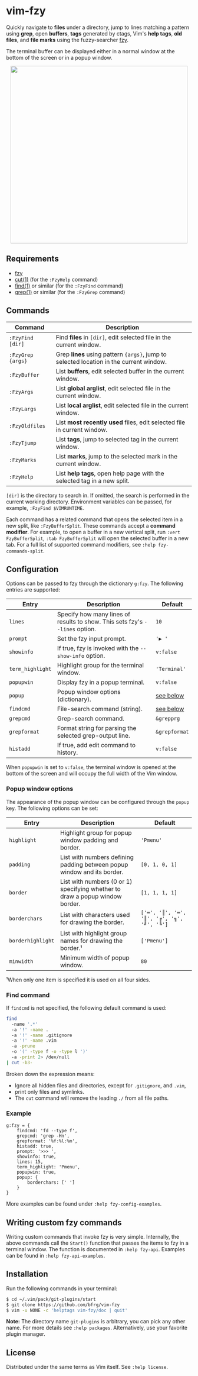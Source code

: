 # vim-fzy

Quickly navigate to **files** under a directory, jump to lines matching a
pattern using **grep**, open **buffers**, **tags** generated by ctags, Vim's
**help tags**, **old files**, and **file marks** using the fuzzy-searcher
[fzy][fzy].

The terminal buffer can be displayed either in a normal window at the bottom
of the screen or in a popup window.

<dl>
  <p align="center">
  <a href="https://asciinema.org/a/268637">
    <img src="https://asciinema.org/a/268637.png" width="480">
  </a>
  </p>
</dl>


## Requirements

- [fzy][fzy]
- [cut(1)][cut] (for the `:FzyHelp` command)
- [find(1)][find] or similar (for the `:FzyFind` command)
- [grep(1)][grep] or similar (for the `:FzyGrep` command)


## Commands

| Command           | Description                                                                             |
| ----------------- | --------------------------------------------------------------------------------------- |
| `:FzyFind [dir]`  | Find **files** in `[dir]`, edit selected file in the current window.                    |
| `:FzyGrep {args}` | Grep **lines** using pattern `{args}`, jump to selected location in the current window. |
| `:FzyBuffer`      | List **buffers**, edit selected buffer in the current window.                           |
| `:FzyArgs`        | List **global arglist**, edit selected file in the current window.                      |
| `:FzyLargs`       | List **local arglist**, edit selected file in the current window.                       |
| `:FzyOldfiles`    | List **most recently used** files, edit selected file in current window.                |
| `:FzyTjump`       | List **tags**, jump to selected tag in the current window.                              |
| `:FzyMarks`       | List **marks**, jump to the selected mark in the current window.                        |
| `:FzyHelp`        | List **help tags**, open help page with the selected tag in a new split.                |

`[dir]` is the directory to search in. If omitted, the search is performed in
the current working directory. Environment variables can be passed, for example,
`:FzyFind $VIMRUNTIME`.

Each command has a related command that opens the selected item in a new split,
like `:FzyBufferSplit`. These commands accept a **command modifier**. For
example, to open a buffer in a new vertical split, run `:vert FzyBufferSplit`,
`:tab FzyBufferSplit` will open the selected buffer in a new tab. For a full
list of supported command modifiers, see `:help fzy-commands-split`.


## Configuration

Options can be passed to fzy through the dictionary `g:fzy`. The following
entries are supported:

| Entry            | Description                                                                  | Default                            |
| ---------------- | ---------------------------------------------------------------------------- | ---------------------------------- |
| `lines`          | Specify how many lines of results to show. This sets fzy's `--lines` option. | `10`                               |
| `prompt`         | Set the fzy input prompt.                                                    | `'▶ '`                             |
| `showinfo`       | If true, fzy is invoked with the `--show-info` option.                       | `v:false`                          |
| `term_highlight` | Highlight group for the terminal window.                                     | `'Terminal'`                       |
| `popupwin`       | Display fzy in a popup terminal.                                             | `v:false`                          |
| `popup`          | Popup window options (dictionary).                                           | [see below](#popup-window-options) |
| `findcmd`        | File-search command (string).                                                | [see below](#find-command)         |
| `grepcmd`        | Grep-search command.                                                         | `&grepprg`                         |
| `grepformat`     | Format string for parsing the selected grep-output line.                     | `&grepformat`                      |
| `histadd`        | If true, add edit command to history.                                        | `v:false`                          |

When `popupwin` is set to `v:false`, the terminal window is opened at the bottom
of the screen and will occupy the full width of the Vim window.

### Popup window options

The appearance of the popup window can be configured through the `popup` key.
The following options can be set:

| Entry             | Description                                                                  | Default                                    |
| ----------------- | ---------------------------------------------------------------------------- | ------------------------------------------ |
| `highlight`       | Highlight group for popup window padding and border.                         | `'Pmenu'`                                  |
| `padding`         | List with numbers defining padding between popup window and its border.      | `[0, 1, 0, 1]`                             |
| `border`          | List with numbers (0 or 1) specifying whether to draw a popup window border. | `[1, 1, 1, 1]`                             |
| `borderchars`     | List with characters used for drawing the border.                            | `['═', '║', '═', '║', '╔', '╗', '╝', '╚']` |
| `borderhighlight` | List with highlight group names for drawing the border.¹                     | `['Pmenu']`                                |
| `minwidth`        | Minimum width of popup window.                                               | `80`                                       |

¹When only one item is specified it is used on all four sides.

### Find command

If `findcmd` is not specified, the following default command is used:
```bash
find
  -name '.*'
  -a '!' -name .
  -a '!' -name .gitignore
  -a '!' -name .vim
  -a -prune
  -o '(' -type f -o -type l ')'
  -a -print 2> /dev/null
| cut -b3-
```

Broken down the expression means:
- Ignore all hidden files and directories, except for `.gitignore`, and `.vim`,
- print only files and symlinks.
- The `cut` command will remove the leading `./` from all file paths.

### Example

```vim
g:fzy = {
    findcmd: 'fd --type f',
    grepcmd: 'grep -Hn',
    grepformat: '%f:%l:%m',
    histadd: true,
    prompt: '>>> ',
    showinfo: true,
    lines: 15,
    term_highlight: 'Pmenu',
    popupwin: true,
    popup: {
        borderchars: [' ']
    }
}
```
More examples can be found under `:help fzy-config-examples`.


## Writing custom fzy commands

Writing custom commands that invoke fzy is very simple. Internally, the above
commands call the `Start()` function that passes the items to fzy in a terminal
window. The function is documented in `:help fzy-api`.  Examples can be found in
`:help fzy-api-examples`.


## Installation

Run the following commands in your terminal:
```bash
$ cd ~/.vim/pack/git-plugins/start
$ git clone https://github.com/bfrg/vim-fzy
$ vim -u NONE -c 'helptags vim-fzy/doc | quit'
```
**Note:** The directory name `git-plugins` is arbitrary, you can pick any other
name. For more details see `:help packages`. Alternatively, use your favorite
plugin manager.


## License

Distributed under the same terms as Vim itself. See `:help license`.

[fzy]:  https://github.com/jhawthorn/fzy
[find]: https://pubs.opengroup.org/onlinepubs/9699919799/utilities/find.html
[grep]: https://pubs.opengroup.org/onlinepubs/9699919799/utilities/grep.html
[cut]:  https://pubs.opengroup.org/onlinepubs/9699919799/utilities/cut.html
